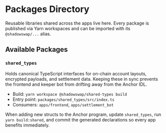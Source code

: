 # Packages Directory

Reusable libraries shared across the apps live here. Every package is published via Yarn workspaces and can be imported with its `@shadowswap/...` alias.

## Available Packages

### `shared_types`
Holds canonical TypeScript interfaces for on-chain account layouts, encrypted payloads, and settlement data. Keeping these in sync prevents the frontend and keeper bot from drifting away from the Anchor IDL.

- Build: `yarn workspace @shadowswap/shared-types build`
- Entry point: `packages/shared_types/src/index.ts`
- Consumers: `apps/frontend`, `apps/settlement_bot`

When adding new structs to the Anchor program, update `shared_types`, run `yarn build:shared`, and commit the generated declarations so every app benefits immediately.
